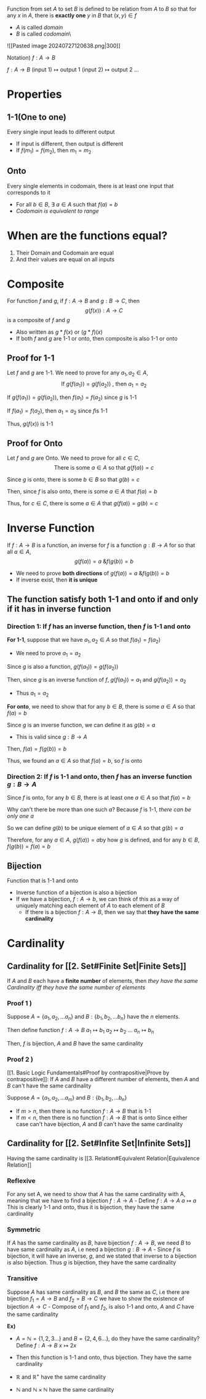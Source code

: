 Function from set $A$ to set $B$ is defined to be relation from $A$ to $B$ so that for any $x$ in $A$, there is **exactly one** $y$ in $B$ that $(x,y)\in f$
- $A$ is called *domain*
- $B$ is called *codomain*\

![[Pasted image 20240727120638.png|300]]

Notation)
$f:A\to B$

$f:A\to B$
   $\text{(input 1)}\longmapsto \text{output 1}$
   $\text{(input 2)}\longmapsto \text{output 2}$
   $\dots$

# Properties
## 1-1(One to one)
Every single input leads to different output
- If input is different, then output is different
- If $f(m_{1})=f(m_{2})$, then $m_{1}=m_{2}$

## Onto
Every single elements in codomain, there is at least one input that corresponds to it
- For all $b\in B$, $\exists \text{ }a\in A$ such that $f(a)=b$
- *Codomain is equivalent to range*

# When are the functions equal?
1. Their Domain and Codomain are equal
2. And their values are equal on all inputs

# Composite
For function $f$ and $g$, if $f: A\to B$ and $g:B\to C$, then
$$g(f(x)): A\to C$$
is a composite of $f$ and $g$
- Also written as $g*f(x) \text{ or } (g*f)(x)$
- If both $f$ and $g$ are 1-1 or onto, then composite is also 1-1 or onto

## Proof for 1-1
Let $f$ and $g$ are 1-1. We need to prove for any $a_{1}, a_{2}\in A$,
$$\text{If }g(f(a_{1}))=g(f(a_{2}))\text{ , then } a_{1}=a_{2}$$

If $g(f(a_{1}))=g(f(a_{2}))$, then $f(a_{1})=f(a_{2})$ since $g$ is 1-1

If $f(a_{1})=f(a_{2})$, then $a_{1}=a_{2}$ since $f$is 1-1

Thus, $g(f(x))$ is 1-1

## Proof for Onto
Let $f$ and $g$ are Onto. We need to prove for all $c\in C$, 
$$\text{There is some } a\in A \text{ so that } g(f(a))=c$$

Since $g$ is onto, there is some $b\in B$ so that $g(b)=c$ 

Then, since $f$ is also onto, there is some $a \in A$ that $f(a) = b$ 

Thus, for $c\in C$, there is some $a\in A$ that $g(f(a)) = g(b) = c$


# Inverse Function
If $f:A\to B$ is a function, an inverse for $f$ is a function $g:B\to A$ for so that all $a\in A$,
$$g(f(a))=a\text{ \& }f(g(b))=b$$
- We need to prove **both directions** of $g(f(a))=a\text{ \& }f(g(b))=b$
- If inverse exist, then **it is unique**

## The function satisfy both 1-1 and onto if and only if it has in inverse function
### Direction 1: If $f$ has an inverse function, then $f$ is 1-1 and onto

**For 1-1**, suppose that we have $a_{1}, a_{2}\in A$ so that $f(a_{1})=f(a_{2})$
- We need to prove $a_{1}=a_{2}$

Since $g$ is also a function, $g(f(a_{1}))=g(f(a_{2}))$

Then, since $g$ is an inverse function of $f$, $g(f(a_{1}))=a_{1}$ and $g(f(a_{2}))=a_{2}$
- Thus $a_{1}=a_{2}$

**For onto**, we need to show that for any $b\in B$, there is some $a\in A$ so that $f(a)=b$

Since $g$ is an inverse function, we can define it as $g(b)=a$
- This is valid since $g:B\to A$

Then, $f(a)=f(g(b))=b$

Thus, we found an $a\in A$ so that $f(a)=b$, so $f$ is onto

### Direction 2: If $f$ is 1-1 and onto, then $f$ has an inverse function $g:B\to A$
Since $f$ is onto, for any $b\in B$, there is at least one $a\in A$ so that $f(a)=b$

Why can't there be more than one such $a$? Because $f$ is 1-1, *there can be only one* $a$

So we can define $g(b)$ to be unique element of $a\in A$ so that $g(b)=a$

Therefore, for any $a\in A$, $g(f(a))=a$by how $g$ is defined, and for any $b\in B$, $f(g(b))=f(a)=b$

## Bijection
Function that is 1-1 and onto
- Inverse function of a bijection is also a bijection
- If we have a bijection, $f:A\to b$, we can think of this as a way of uniquely matching each element of $A$ to each element of $B$
	- If there is a bijection $f:A\to B$, then we say that **they have the same cardinality**

# Cardinality
## Cardinality for [[2. Set#Finite Set|Finite Sets]]
If $A$ and $B$ each have a **finite number** of elements, then *they have the same Cardinality iff they have the same number of elements*
### Proof 1 )
Suppose $A=\{a_{1}, a_{2}, \dots a_{n}\}$ and $B:\{b_{1}, b_{2}, \dots b_{n}\}$ have the $n$ elements.

Then define function
$f:A\to B$
   $a_{1}\longmapsto b_{1}$
   $a_{2}\longmapsto b_{2}$
   $\dots$
   $a_{n}\longmapsto b_{n}$

Then, $f$ is bijection, $A$ and $B$ have the same cardinality

### Proof 2 )
[[1. Basic Logic Fundamentals#Proof by contrapositive|Prove by contrapositive]]: If $A$ and $B$ have a different number of elements, then $A$ and $B$ can't have the same cardinality

Suppose $A=\{a_{1}, a_{2}, \dots a_{m}\}$ and $B:\{b_{1}, b_{2}, \dots b_{n}\}$
- If $m>n$, then there is no function $f:A\to B$ that is 1-1
- If $m<n$, then there is no function $f:A\to B$ that is onto
Since either case can't have bijection, $A$ and $B$ can't have the same cardinality

## Cardinality for [[2. Set#Infite Set|Infinite Sets]]
Having the same cardinality is [[3. Relation#Equivalent Relation|Equivalence Relation]]
### Reflexive
For any set A, we need to show that $A$ has the same cardinality with A, meaning that we have to find a bijection $f:A\to A$ 
	- Define 
	 $f:A\to A$
		$a\longmapsto a$
	 This is clearly 1-1 and onto, thus it is bijection, they have the same cardinality 

### Symmetric
If $A$ has the same cardinality as $B$, have bijection $f:A\to B$, we need $B$ to have same cardinality as $A$, i.e need a bijection $g:B\to A$
	- Since $f$ is bijection, it will have an inverse, $g$, and we stated that inverse to a bijection is also bijection. Thus $g$ is bijection, they have the same cardinality 

### Transitive
Suppose $A$ has same cardinality as $B$, and $B$ the same as $C$, i.e there are bijection $f_{1}=A\to B$ and $f_{2}=B\to C$ we have to show the existence of bijection $A\to C$ 
	- Compose of $f_{1}$ and $f_{2}$, is also 1-1 and onto, $A$ and $C$ have the same cardinality

**Ex)**
- $A=\mathbb{N}=\{1,2,3\dots\}$ and $B=\{2,4,6\dots\}$, do they have the same cardinality?
Define 
$f:A\to B$
   $x\longmapsto 2x$
- Then this function is 1-1 and onto, thus bijection. They have the same cardinality

- $\mathbb{R}$ and $\mathbb{R}^{+}$ have the same cardinality
- $\mathbb{N}$ and $\mathbb{N}\times\mathbb{N}$ have the same cardinality

